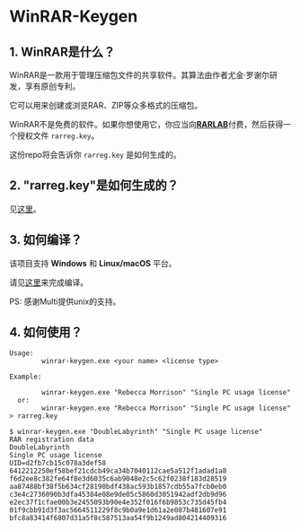 # WinRAR-Keygen

## 1. WinRAR是什么？

WinRAR是一款用于管理压缩包文件的共享软件。其算法由作者尤金·罗谢尔研发，享有原创专利。

它可以用来创建或浏览RAR、ZIP等众多格式的压缩包。

WinRAR不是免费的软件。如果你想使用它，你应当向[__RARLAB__](https://rarlab.com/)付费，然后获得一个授权文件 `rarreg.key`。

这份repo将会告诉你 `rarreg.key` 是如何生成的。

## 2. "rarreg.key"是如何生成的？

见[这里](doc/how-does-it-work.zh-CN.md)。

## 3. 如何编译？

该项目支持 __Windows__ 和 __Linux/macOS__ 平台。

请见[这里](doc/how-to-build.zh-CN.md)来完成编译。

PS: 感谢Multi提供unix的支持。

## 4. 如何使用？

```
Usage:
        winrar-keygen.exe <your name> <license type>

Example:

        winrar-keygen.exe "Rebecca Morrison" "Single PC usage license"
  or:
        winrar-keygen.exe "Rebecca Morrison" "Single PC usage license" > rarreg.key
```

```console
$ winrar-keygen.exe "DoubleLabyrinth" "Single PC usage license"
RAR registration data
DoubleLabyrinth
Single PC usage license
UID=d2fb7cb15c078a3def58
6412212250ef58bef21cdcb49ca34b7040112cae5a512f1adad1a8
f6d2ee8c382fe64f8e3d6035c6ab9048e2c5c62f0238f183d28519
aa87488bf38f5b634cf28190bdf438ac593b1857cdb55a7fcb0eb0
c3e4c2736090b3dfa45384e08e9de05c5860d3051942adf2db9d96
e2ec37f1cfae00b3e2455093b90e4e352f016f6b9853c735d45fb4
01f9cbb91d3f3ac5664511229f8c9b0a9e1d61a2e087b481607e91
bfc8a83414f6807d31a5f8c587513aa54f9b1249ad804214409316
```


